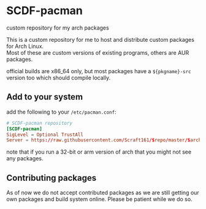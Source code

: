 # SCDF-pacman
custom repository for my arch packages

This is a custom repository for me to host and distribute custom packages for Arch Linux.  
Most of these are custom versions of existing programs, others are AUR packages.

official builds are x86_64 only, but most packages have a `${pkgname}-src` version too which should compile locally.

## Add to your system
add the following to your `/etc/pacman.conf`:
```conf
# SCDF-pacman repository
[SCDF-pacman]
SigLevel = Optional TrustAll
Server = https://raw.githubusercontent.com/Scraft161/$repo/master/$arch/
```

note that if you run a 32-bit or arm version of arch that you might not see any packages.

## Contributing packages
As of now we do not accept contributed packages as we are still getting our own packages and build system online.
Please be patient while we do so.

